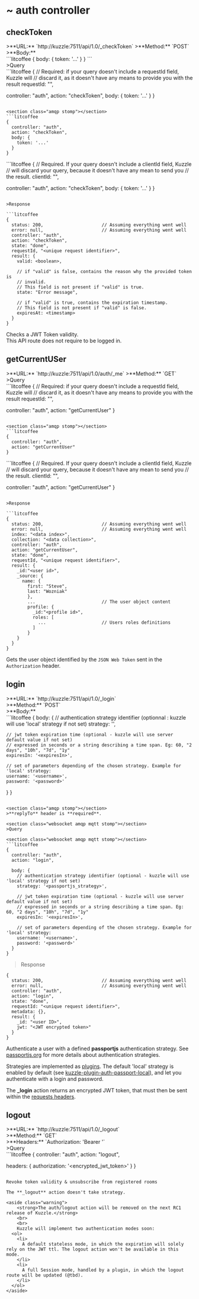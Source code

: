 # ~ auth controller

## checkToken

<section class="rest"></section>
>**URL:** `http://kuzzle:7511/api/1.0/_checkToken`  
>**Method:** `POST`  
>**Body:**  

<section class="rest"></section>
```litcoffee
{
  body: {
    token: '...'
  }
}
```

<section class="websocket amqp mqtt stomp"></section>
>Query

<section class="websocket"></section>
```litcoffee
{
  // Required: if your query doesn't include a requestId field, Kuzzle will
  // discard it, as it doesn't have any means to provide you with the result
  requestId: "<Unique query ID>",

  controller: "auth",
  action: "checkToken",
  body: {
    token: '...'
  }
}
```

<section class="amqp stomp"></section>
```litcoffee
{
  controller: "auth",
  action: "checkToken",
  body: {
    token: '...'
  }
}
```

<section class="mqtt"></section>
```litcoffee
{
  // Required. If your query doesn't include a clientId field, Kuzzle
  // will discard your query, because it doesn't have any mean to send you
  // the result.
  clientId: "<Unique session ID>",

  controller: "auth",
  action:  "checkToken",
  body: {
    token: '...'
  }
}
```

>Response

```litcoffee
{
  status: 200,                      // Assuming everything went well
  error: null,                      // Assuming everything went well
  controller: "auth",
  action: "checkToken",
  state: "done",
  requestId, "<unique request identifier>",
  result: {
    valid: <boolean>,

    // if "valid" is false, contains the reason why the provided token is
    // invalid.
    // This field is not present if "valid" is true.
    state: "Error message",

    // if "valid" is true, contains the expiration timestamp.
    // This field is not present if "valid" is false.
    expiresAt: <timestamp>
  }
}
```

Checks a JWT Token validity.  
This API route does not require to be logged in.

## getCurrentUSer

<section class="rest"></section>
>**URL:** `http://kuzzle:7511/api/1.0/auth/_me`  
>**Method:** `GET`  

<section class="websocket amqp mqtt stomp"></section>
>Query

<section class="websocket"></section>
```litcoffee
{
  // Required: if your query doesn't include a requestId field, Kuzzle will
  // discard it, as it doesn't have any means to provide you with the result
  requestId: "<Unique query ID>",

  controller: "auth",
  action: "getCurrentUser"
}
```

<section class="amqp stomp"></section>
```litcoffee
{
  controller: "auth",
  action: "getCurrentUser"
}
```

<section class="mqtt"></section>
```litcoffee
{
  // Required. If your query doesn't include a clientId field, Kuzzle
  // will discard your query, because it doesn't have any mean to send you
  // the result.
  clientId: "<Unique session ID>",

  controller: "auth",
  action: "getCurrentUser"
}
```

>Response

```litcoffee
{
  status: 200,                      // Assuming everything went well
  error: null,                      // Assuming everything went well
  index: "<data index>",
  collection: "<data collection>",
  controller: "auth",
  action: "getCurrentUser",
  state: "done",
  requestId, "<unique request identifier>",
  result: {
    _id:"<user id>",
    _source: {
      name: {
        first: "Steve",
        last: "Wozniak"
        },
        ...                         // The user object content
        profile: {
          _id:"<profile id>",
          roles: [
            ...                     // Users roles definitions
          ]
        }
    }
  }
}
```

Gets the user object identified by the `JSON Web Token` sent in the `Authorization` header.

## login

<section class="rest"></section>
>**URL:** `http://kuzzle:7511/api/1.0/_login` <br />
>**Method:** `POST` <br />
>**Body:**

<section class="rest"></section>
```litcoffee
{
  body: {
    // authentication strategy identifier (optionnal : kuzzle will use 'local' strategy if not set)
    strategy: '<passportjs_strategy>',

    // jwt token expiration time (optional - kuzzle will use server default value if not set)
    // expressed in seconds or a string describing a time span. Eg: 60, "2 days", "10h", "7d", "1y"
    expiresIn: '<expiresIn>',

    // set of parameters depending of the chosen strategy. Example for 'local' strategy:
    username: '<username>',
    password: '<password>'
  }
}
```

<section class="amqp stomp"></section>
>**replyTo** header is **required**.

<section class="websocket amqp mqtt stomp"></section>
>Query

<section class="websocket amqp mqtt stomp"></section>
```litcoffee
{
  controller: "auth",
  action: "login",

  body: {
    // authentication strategy identifier (optional - kuzzle will use 'local' strategy if not set)
    strategy: '<passportjs_strategy>',

    // jwt token expiration time (optional - kuzzle will use server default value if not set)
    // expressed in seconds or a string describing a time span. Eg: 60, "2 days", "10h", "7d", "1y"
    expiresIn: '<expiresIn>',

    // set of parameters depending of the chosen strategy. Example for 'local' strategy:
    username: '<username>',
    password: '<password>'
  }
}
```

>Response

```litcoffee
{
  status: 200,                      // Assuming everything went well
  error: null,                      // Assuming everything went well
  controller: "auth",
  action: "login",
  state: "done",
  requestId: "<unique request identifier>",
  metadata: {},
  result: {
    _id: "<user ID>",
    jwt: "<JWT encrypted token>"
  }
}
```

Authenticate a user with a defined **passportjs** authentication strategy.
See [passportjs.org](http://www.passportjs.org/) for more details about authentication strategies.

Strategies are implemented as [plugins](https://github.com/kuzzleio/kuzzle/blob/master/docs/plugins.md).
The default 'local' strategy is enabled by default (see [kuzzle-plugin-auth-passport-local](https://github.com/kuzzleio/kuzzle-plugin-auth-passport-local)), and let you authenticate with a login and password.

The **_login** action returns an encrypted JWT token, that must then be sent within the [requests headers](#authorization-header).



## logout

<section class="rest"></section>
>**URL:** `http://kuzzle:7511/api/1.0/_logout` <br />
>**Method:** `GET` <br />
>**Headers:** `Authorization: 'Bearer <encrypted_jwt_token>'` <br />

<section class="websocket amqp mqtt stomp"></section>
>Query

<section class="websocket amqp mqtt stomp"></section>
```litcoffee
{
  controller: "auth",
  action: "logout",

  headers: {
    authorization: '<encrypted_jwt_token>'
  }
}
```

Revoke token validity & unsubscribe from registered rooms

The **_logout** action doesn't take strategy.

<aside class="warning">
    <strong>The auth/logout action will be removed on the next RC1 release of Kuzzle.</strong>
    <br>
    <br>
    Kuzzle will implement two authentication modes soon:
  <ol>
    <li>
      A default stateless mode, in which the expiration will solely rely on the JWT ttl. The logout action won't be available in this mode.
    </li>
    <li>
      A full Session mode, handled by a plugin, in which the logout route will be updated (@tbd).
    </li>
  </ol>
</aside>

